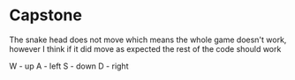 # Capstone
The snake head does not move which means the whole game doesn't work, however I think if it did move as expected the rest 
of the code should work

W - up
A - left
S - down
D - right
